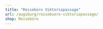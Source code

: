 ```yaml
---
title: "Reisebüro Viktoriapassage"
url: /augsburg/reisebuero-viktoriapassage/
shop: Reisebüro
---
```

